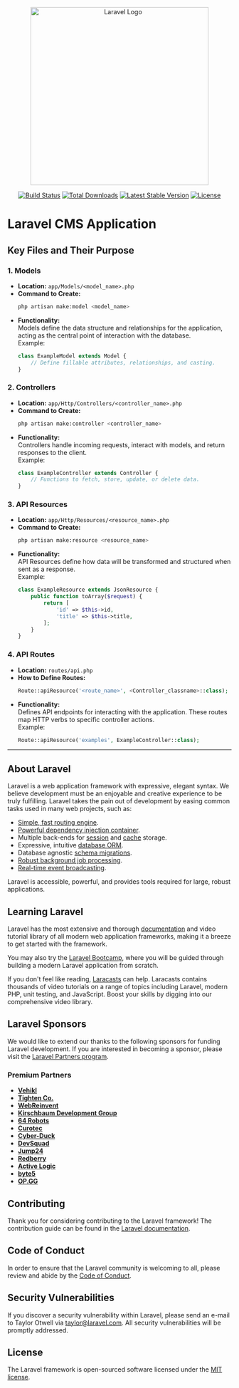 <p align="center"><a href="https://laravel.com" target="_blank"><img src="https://raw.githubusercontent.com/laravel/art/master/logo-lockup/5%20SVG/2%20CMYK/1%20Full%20Color/laravel-logolockup-cmyk-red.svg" width="400" alt="Laravel Logo"></a></p>

<p align="center">
<a href="https://github.com/laravel/framework/actions"><img src="https://github.com/laravel/framework/workflows/tests/badge.svg" alt="Build Status"></a>
<a href="https://packagist.org/packages/laravel/framework"><img src="https://img.shields.io/packagist/dt/laravel/framework" alt="Total Downloads"></a>
<a href="https://packagist.org/packages/laravel/framework"><img src="https://img.shields.io/packagist/v/laravel/framework" alt="Latest Stable Version"></a>
<a href="https://packagist.org/packages/laravel/framework"><img src="https://img.shields.io/packagist/l/laravel/framework" alt="License"></a>
</p>

# Laravel CMS Application

## Key Files and Their Purpose

### 1. **Models**

-   **Location:** `app/Models/<model_name>.php`
-   **Command to Create:**
    ```bash
    php artisan make:model <model_name>
    ```
-   **Functionality:**  
    Models define the data structure and relationships for the application, acting as the central point of interaction with the database.  
    Example:
    ```php
    class ExampleModel extends Model {
        // Define fillable attributes, relationships, and casting.
    }
    ```

### 2. **Controllers**

-   **Location:** `app/Http/Controllers/<controller_name>.php`
-   **Command to Create:**
    ```bash
    php artisan make:controller <controller_name>
    ```
-   **Functionality:**  
    Controllers handle incoming requests, interact with models, and return responses to the client.  
    Example:
    ```php
    class ExampleController extends Controller {
        // Functions to fetch, store, update, or delete data.
    }
    ```

### 3. **API Resources**

-   **Location:** `app/Http/Resources/<resource_name>.php`
-   **Command to Create:**
    ```bash
    php artisan make:resource <resource_name>
    ```
-   **Functionality:**  
    API Resources define how data will be transformed and structured when sent as a response.  
    Example:
    ```php
    class ExampleResource extends JsonResource {
        public function toArray($request) {
            return [
                'id' => $this->id,
                'title' => $this->title,
            ];
        }
    }
    ```

### 4. **API Routes**

-   **Location:** `routes/api.php`
-   **How to Define Routes:**
    ```php
    Route::apiResource('<route_name>', <Controller_classname>::class);
    ```
-   **Functionality:**  
    Defines API endpoints for interacting with the application. These routes map HTTP verbs to specific controller actions.  
    Example:
    ```php
    Route::apiResource('examples', ExampleController::class);
    ```

---

## About Laravel

Laravel is a web application framework with expressive, elegant syntax. We believe development must be an enjoyable and creative experience to be truly fulfilling. Laravel takes the pain out of development by easing common tasks used in many web projects, such as:

-   [Simple, fast routing engine](https://laravel.com/docs/routing).
-   [Powerful dependency injection container](https://laravel.com/docs/container).
-   Multiple back-ends for [session](https://laravel.com/docs/session) and [cache](https://laravel.com/docs/cache) storage.
-   Expressive, intuitive [database ORM](https://laravel.com/docs/eloquent).
-   Database agnostic [schema migrations](https://laravel.com/docs/migrations).
-   [Robust background job processing](https://laravel.com/docs/queues).
-   [Real-time event broadcasting](https://laravel.com/docs/broadcasting).

Laravel is accessible, powerful, and provides tools required for large, robust applications.

## Learning Laravel

Laravel has the most extensive and thorough [documentation](https://laravel.com/docs) and video tutorial library of all modern web application frameworks, making it a breeze to get started with the framework.

You may also try the [Laravel Bootcamp](https://bootcamp.laravel.com), where you will be guided through building a modern Laravel application from scratch.

If you don't feel like reading, [Laracasts](https://laracasts.com) can help. Laracasts contains thousands of video tutorials on a range of topics including Laravel, modern PHP, unit testing, and JavaScript. Boost your skills by digging into our comprehensive video library.

## Laravel Sponsors

We would like to extend our thanks to the following sponsors for funding Laravel development. If you are interested in becoming a sponsor, please visit the [Laravel Partners program](https://partners.laravel.com).

### Premium Partners

-   **[Vehikl](https://vehikl.com/)**
-   **[Tighten Co.](https://tighten.co)**
-   **[WebReinvent](https://webreinvent.com/)**
-   **[Kirschbaum Development Group](https://kirschbaumdevelopment.com)**
-   **[64 Robots](https://64robots.com)**
-   **[Curotec](https://www.curotec.com/services/technologies/laravel/)**
-   **[Cyber-Duck](https://cyber-duck.co.uk)**
-   **[DevSquad](https://devsquad.com/hire-laravel-developers)**
-   **[Jump24](https://jump24.co.uk)**
-   **[Redberry](https://redberry.international/laravel/)**
-   **[Active Logic](https://activelogic.com)**
-   **[byte5](https://byte5.de)**
-   **[OP.GG](https://op.gg)**

## Contributing

Thank you for considering contributing to the Laravel framework! The contribution guide can be found in the [Laravel documentation](https://laravel.com/docs/contributions).

## Code of Conduct

In order to ensure that the Laravel community is welcoming to all, please review and abide by the [Code of Conduct](https://laravel.com/docs/contributions#code-of-conduct).

## Security Vulnerabilities

If you discover a security vulnerability within Laravel, please send an e-mail to Taylor Otwell via [taylor@laravel.com](mailto:taylor@laravel.com). All security vulnerabilities will be promptly addressed.

## License

The Laravel framework is open-sourced software licensed under the [MIT license](https://opensource.org/licenses/MIT).
